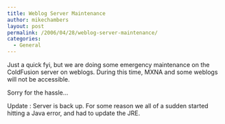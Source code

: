```yaml
---
title: Weblog Server Maintenance
author: mikechambers
layout: post
permalink: /2006/04/28/weblog-server-maintenance/
categories:
  - General
---
```



Just a quick fyi, but we are doing some emergency maintenance on the ColdFusion server on weblogs. During this time, MXNA and some weblogs will not be accessible.

Sorry for the hassle&#8230;

Update : Server is back up. For some reason we all of a sudden started hitting a Java error, and had to update the JRE.